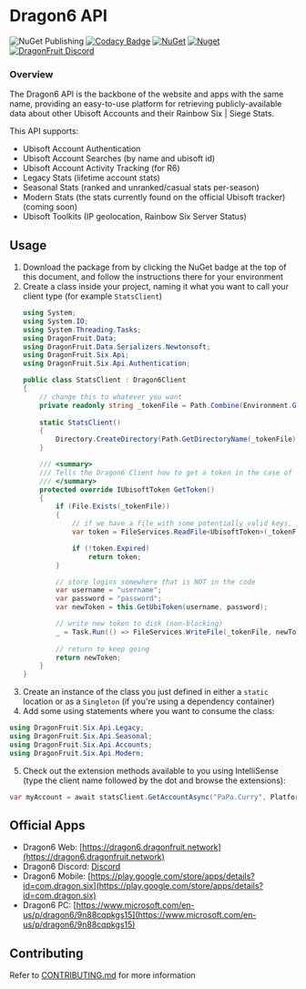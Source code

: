 # Dragon6 API

![NuGet Publishing](https://github.com/dragonfruitnetwork/dragon6-api/workflows/Publish/badge.svg)
[![Codacy Badge](https://api.codacy.com/project/badge/Grade/b9aeacb9dd754f4a8bc50fb3498958ab)](https://www.codacy.com/gh/dragonfruitnetwork/dragon6-api)
[![NuGet](https://img.shields.io/nuget/v/DragonFruit.Six.Api)](https://www.nuget.org/packages/DragonFruit.Six.Api/)
[![Nuget](https://img.shields.io/nuget/dt/DragonFruit.Six.Api)](https://www.nuget.org/packages/DragonFruit.Six.Api/)
[![DragonFruit Discord](https://img.shields.io/discord/482528405292843018?label=Discord)](https://dragon6.dragonfruit.network/discord)

### Overview

The Dragon6 API is the backbone of the website and apps with the same name, providing an easy-to-use platform for
retrieving publicly-available data about other Ubisoft Accounts and their Rainbow Six | Siege Stats.

This API supports:

- Ubisoft Account Authentication
- Ubisoft Account Searches (by name and ubisoft id)
- Ubisoft Account Activity Tracking (for R6)
- Legacy Stats (lifetime account stats)
- Seasonal Stats (ranked and unranked/casual stats per-season)
- Modern Stats (the stats currently found on the official Ubisoft tracker) (coming soon)
- Ubisoft Toolkits (IP geolocation, Rainbow Six Server Status)

## Usage

1. Download the package from by clicking the NuGet badge at the top of this document, and follow the instructions there
   for your environment
2. Create a class inside your project, naming it what you want to call your client type (for example `StatsClient`)
    ```c#
   using System;
   using System.IO;
   using System.Threading.Tasks;
   using DragonFruit.Data;
   using DragonFruit.Data.Serializers.Newtonsoft;
   using DragonFruit.Six.Api;
   using DragonFruit.Six.Api.Authentication;
   
   public class StatsClient : Dragon6Client
    {
        // change this to whatever you want
        private readonly string _tokenFile = Path.Combine(Environment.GetFolderPath(Environment.SpecialFolder.LocalApplicationData), "DragonFruit Network", "ubi.token");
        
        static StatsClient()
        {
            Directory.CreateDirectory(Path.GetDirectoryName(_tokenFile));
        }

        /// <summary>
        /// Tells the Dragon6 Client how to get a token in the case of a restart or expiration
        /// </summary>
        protected override IUbisoftToken GetToken()
        {
            if (File.Exists(_tokenFile))
            {
                // if we have a file with some potentially valid keys, try that first
                var token = FileServices.ReadFile<UbisoftToken>(_tokenFile);

                if (!token.Expired)
                    return token;
            }

            // store logins somewhere that is NOT in the code
            var username = "username";
            var password = "password";
            var newToken = this.GetUbiToken(username, password);

            // write new token to disk (non-blocking)
            _ = Task.Run(() => FileServices.WriteFile(_tokenFile, newToken));
            
            // return to keep going
            return newToken;
        }
    }
    ```
3. Create an instance of the class you just defined in either a `static` location or as a `Singleton` (if you're using a dependency container)
4. Add some using statements where you want to consume the class:
```c#
using DragonFruit.Six.Api.Legacy;
using DragonFruit.Six.Api.Seasonal;
using DragonFruit.Six.Api.Accounts;
using DragonFruit.Six.Api.Modern;
```

5. Check out the extension methods available to you using IntelliSense (type the client name followed by the dot and browse the extensions):
```c#
var myAccount = await statsClient.GetAccountAsync("PaPa.Curry", Platform.PC, IdentifierType.Name);
```

## Official Apps

- Dragon6 Web: [https://dragon6.dragonfruit.network](https://dragon6.dragonfruit.network)
- Dragon6 Discord: [Discord](https://dragon6.dragonfruit.network/discord)
- Dragon6
  Mobile: [https://play.google.com/store/apps/details?id=com.dragon.six](https://play.google.com/store/apps/details?id=com.dragon.six)
- Dragon6
  PC: [https://www.microsoft.com/en-us/p/dragon6/9n88cqpkgs15](https://www.microsoft.com/en-us/p/dragon6/9n88cqpkgs15)

## Contributing

Refer to [CONTRIBUTING.md](https://github.com/dragonfruitnetwork/Dragon6-API/blob/master/CONTRIBUTING.md) for more
information
